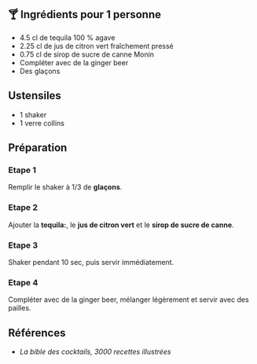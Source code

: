 ## 🍸 Ingrédients pour 1 personne

- 4.5 cl de tequila 100 % agave
- 2.25 cl de jus de citron vert fraîchement pressé
- 0.75 cl de sirop de sucre de canne Monin
- Compléter avec de la ginger beer
- Des glaçons

## Ustensiles

- 1 shaker
- 1 verre collins

## Préparation

### Etape 1

Remplir le shaker à 1/3 de **glaçons**.

### Etape 2

Ajouter la **tequila:**, le **jus de citron vert** et le **sirop de sucre de canne**.

### Etape 3

Shaker pendant 10 sec, puis servir immédiatement.

### Etape 4

Compléter avec de la ginger beer, mélanger légèrement et servir avec des pailles.

## Références

- *La bible des cocktails, 3000 recettes illustrées*
